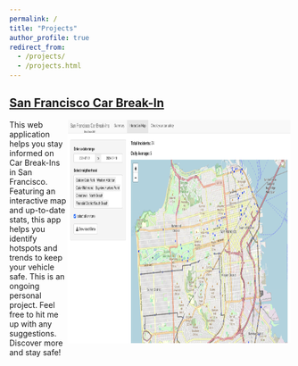 ```yaml
---
permalink: /
title: "Projects"
author_profile: true
redirect_from: 
  - /projects/
  - /projects.html
---
```

## [San Francisco Car Break-In](https://eja1v2-bish.shinyapps.io/SFCarBreakIns/)

<p align="right">
  <a href="https://eja1v2-bish.shinyapps.io/SFCarBreakIns/">
  <img align="right" border="0" src="/images/sf_car.png" height = "400" width="400" title="SF Car Break In">
  </a>
</p>  
This web application helps you stay informed on Car Break-Ins in San Francisco. Featuring an interactive map and up-to-date stats, this app helps you identify hotspots and trends to keep your vehicle safe. This is an ongoing personal project. Feel free to hit me up with any suggestions. 
<br>Discover more and stay safe!
<br/>
<br/>


